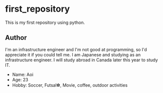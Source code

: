 # first_repository
This is my first repository using python.

## Author
I'm an infrastructure engineer and I'm not good at programming, 
so I'd appreciate it if you could tell me. 
I am Japanese and studying as an infrastructure engineer.
I will study abroad in Canada later this year to study IT.

* Name: Aoi
* Age: 23
* Hobby: Soccer, Futsal⚽️, Movie, coffee, outdoor activities
